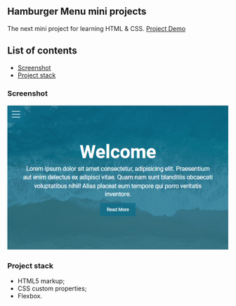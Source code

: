 ## Hamburger Menu mini projects

The next mini project for learning HTML & CSS. [Project Demo](https://kayyrbeks.github.io/udemy-courses/01-modern-html-css/04-hamburger-menu/index.html)

## List of contents

- [Screenshot](#screenshot)
- [Project stack](#project-stack)

### Screenshot

![](./screenshot/hamburger-menu.png)

### Project stack

- HTML5 markup;
- CSS custom properties;
- Flexbox.
